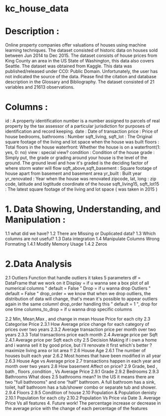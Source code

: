 # kc_house_data
# Description :
Online property companies offer valuations of houses using machine learning techniques. The dataset consisted of historic data on houses sold between Jun 2014 to Dec 2015.
The dataset consists of house prices from King County an area in the US State of Washington, this data also covers Seattle. The dataset was obtained from Kaggle. This data was published/released under CC0: Public Domain. Unfortunately, the user has not indicated the source of the data. Please find the citation and database description in the Glossary and Bibliography. The dataset consisted of 21 variables and 21613 observations.

# Columns :
id : A property identification number is a number assigned to parcels of real property by the tax assessor of a particular jurisdiction for purposes of identification and record keeping.
date : Date of transaction
price : Price of house
bedrooms, bathrooms : Number
sqft_living, sqft_lot : The Original square footage of the living and lot space when the house was built
floors : Total floors in the house
waterfront: Whether the house is on a waterfront(1: yes, 0: no)
view : special view?
condition : Condition of the house
grade : Simply put, the grade or grading around your house is the level of the ground. The ground level and how it's graded is the deciding factor of where storm water will flow
sqft_above,sqft_basement : Square footage of house apart from basement and basement area
yr_built : Built year
yr_renovated : Year when the house was renovated
zipcode, lat, long : zip code, latitude and logtitude coordinate of the house
sqft_living15, sqft_lot15 : The latest square footage of the living and lot space ( was taken in 2015 )

# 1. Data Showing, Understanding, and Manipulation :
1.1 what did we have?
1.2 There are Missing or Duplicated data?
1.3 Which columns are not useful?
1.3 Data integration
1.4 Manipulate Columns Wrong Formating
1.4.1 Modify Memory Usage
1.4.2 Zeros
# 2.Data Analysis
2.1 Outliers
Function that handle outliers
it takes 5 parameters
df = DataFrame that we work on it
Display = if u wanna see a box plot of all numerical columns " default = False "
Drop = if u wanna drop Outliers " default = False "
drop_order = we know that when we drop outliers, the distribution of data will change, that's mean it's possible to appear outliers again in the same column! drop_order handling this " default = 1 ", drop for one time
columns_to_drop = if u wanna drop specific columns

2.2 Min, Mean,Max , and change in mean House Price for each city
2.3 Categorise Price
2.3.1 How Average price change for each category of prices over two years
2.3.2 Average transaction price per month over two years
2.3.3 Total transactions price each month
2.4 Average price per Sqft
2.4.1 Average price per Sqft each city
2.5 Decision Making
if i own a home and i wanna sell it by good price, but i'll renovate it first which's better ? maximize living area or lot area !!
2.6 House Age
2.6.1 The number of houses built each year
2.6.2 Most homes that have been modified in all year
2.6.3 House Age vs Average price
2.7 transactions happen in each year and month over two years
2.8 How basement Affect on price?
2.9 Grade, bed , bath , floors ,condition , Vs Average Price
2.9.1 Grade
2.9.2 Bedrooms
2.9.3 Bathrooms
What does 2.5 bathrooms mean? In the US it means there are two "full bathrooms" and one “half” bathroom.
A full bathroom has a sink, toilet, half bathroom has a tub/shower combo or separate tub and shower.
2.9.4 Floors
2.9.5 Condition of house
2.10 Population & Population denisty
2.10.1 Population for each city
2.10.2 Population Vs Price via Date
3. Average Price Vs all features
4. Future work!
The percentage increase or decrease in the average price with the change of each percentage of the features
